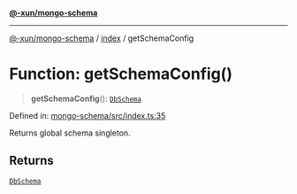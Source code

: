 [**@-xun/mongo-schema**](../../README.md)

***

[@-xun/mongo-schema](../../README.md) / [index](../README.md) / getSchemaConfig

# Function: getSchemaConfig()

> **getSchemaConfig**(): [`DbSchema`](../type-aliases/DbSchema.md)

Defined in: [mongo-schema/src/index.ts:35](https://github.com/Xunnamius/mongo-utils/blob/cbbfc60f0aa219fa5ddd4eb8cc805a007ebd4902/packages/mongo-schema/src/index.ts#L35)

Returns global schema singleton.

## Returns

[`DbSchema`](../type-aliases/DbSchema.md)
